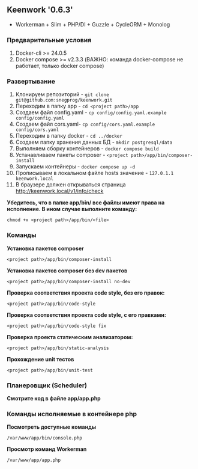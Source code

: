 ## Keenwork '0.6.3'
* Workerman + Slim + PHP/DI + Guzzle + CycleORM + Monolog 

### Предварительные условия
1. Docker-cli >= 24.0.5
2. Docker compose >= v2.3.3 (ВАЖНО: команда docker-compose не работает, только docker compose)

### Развертывание
1. Клонируем репозиторий - ```git clone git@github.com:snegprog/keenwork.git```
2. Переходим в папку app - ```cd <project path>/app```
3. Создаем файл config.yaml - ```cp config/config.yaml.example config/config.yaml```
4. Создаем файл cors.yaml- ```cp config/cors.yaml.example config/cors.yaml```
5. Переходим в папку docker - ```cd ../docker```
6. Создаем папку хранения данных БД - ```mkdir postgresql/data```
7. Выполняем сборку контейнеров - ```docker compose build```
8. Устанавливаем пакеты composer - ```<project path>/app/bin/composer-install```
9. Запускаем контейнеры - ```docker compose up -d```
10. Прописываем в локальном файле hosts значение - ```127.0.1.1 keenwork.local```
11. В браузере должен открываться страница http://keenwork.local/v1/info/check

**Убедитесь, что в папке app/bin/ все файлы имеют права на исполнение. В ином случае выполните команду:**
```shell
chmod +x <project path>/app/bin/<file>
```

### Команды
**Установка пакетов composer**
```shell
<project path>/app/bin/composer-install
```

**Установка пакетов composer без dev пакетов**
```shell
<project path>/app/bin/composer-install no-dev
```

**Проверка соответствия проекта code style, без его правок:**
```shell
<project path>/app/bin/code-style
```

**Проверка соответствия проекта code style, с его правками:**
```shell
<project path>/app/bin/code-style fix
```

**Проверка проекта статическим анализатором:**
```shell
<project path>/app/bin/static-analysis
```

**Прохождение unit тестов**
```shell
<project path>/app/bin/unit-test
```

### Планеровщик (Scheduler)
**Смотрите код в файле app/app.php**

### Команды исполняемые в контейнере php
**Посмотреть доступные команды**
```shell
/var/www/app/bin/console.php
```
**Просмотр команд Workerman**
```shell
/var/www/app/app.php
```